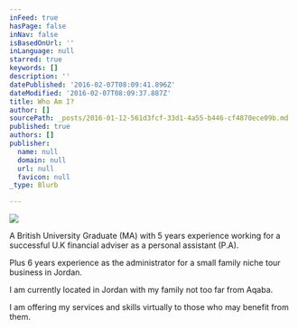```yaml
---
inFeed: true
hasPage: false
inNav: false
isBasedOnUrl: ''
inLanguage: null
starred: true
keywords: []
description: ''
datePublished: '2016-02-07T08:09:41.896Z'
dateModified: '2016-02-07T08:09:37.887Z'
title: Who Am I?
author: []
sourcePath: _posts/2016-01-12-561d3fcf-33d1-4a55-b446-cf4870ece09b.md
published: true
authors: []
publisher:
  name: null
  domain: null
  url: null
  favicon: null
_type: Blurb

---
```

![](https://s3-us-west-2.amazonaws.com/the-grid-img/p/40b18ef5acc89a5ae8f9055f63703fe098e6029f.jpg)

A British University Graduate (MA) with 5 years experience working for a successful U.K financial adviser as a personal assistant (P.A). 

Plus 6 years experience as the administrator for a small family niche tour business in Jordan.

I am currently located in Jordan with my family not too far from Aqaba. 

I am offering my services and skills virtually to those who may benefit from them.